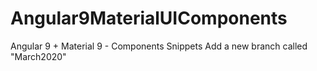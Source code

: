 # Angular9MaterialUIComponents
Angular 9 + Material 9 - Components Snippets
Add a new branch called "March2020"

